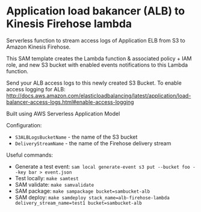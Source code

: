 # Application load bakancer (ALB) to Kinesis Firehose lambda

Serverless function to stream access logs of Application ELB from S3 to Amazon Kinesis Firehose.

This SAM template creates the Lambda function & associated policy + IAM role, and new S3 bucket
with enabled events notifications to this Lambda function.

Send your ALB access logs to this newly created S3 Bucket. To enable access logging for ALB:
http://docs.aws.amazon.com/elasticloadbalancing/latest/application/load-balancer-access-logs.html#enable-access-logging

Built using AWS Serverless Application Model

Configuration:
 * `S3ALBLogsBucketName` - the name of the S3 bucket
 * `DeliveryStreamName` - the name of the Firehose delivery stream

Useful commands:

* Generate a test event: `sam local generate-event s3 put --bucket foo --key bar > event.json`
* Test locally: `make samtest`
* SAM validate: `make samvalidate`
* SAM package: `make sampackage bucket=sambucket-alb`
* SAM deploy: `make samdeploy stack_name=alb-firehose-lambda delivery_stream_name=test1 bucket=sambucket-alb` 
